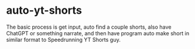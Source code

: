 # auto-yt-shorts
The basic process is get input, auto find a couple shorts, also have ChatGPT or something narrate, and then have program auto make short in similar format to Speedrunning YT Shorts guy.
